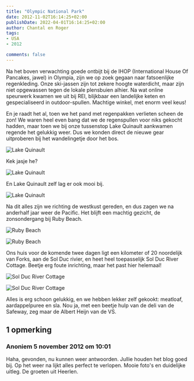 ```yaml
---
title: "Olympic National Park"
date: 2012-11-02T16:14:25+02:00
publishDate: 2022-04-01T16:14:25+02:00
author: Chantal en Roger
tags:
- USA
- 2012

comments: false
---
```


Na het boven verwachting goede ontbijt bij de IHOP (International House Of Pancakes, jawel) in Olympia, zijn we op zoek gegaan naar fatsoenlijke regenkleding. Onze ski-jassen zijn tot zekere hoogte waterdicht, maar zijn niet opgewassen tegen de lokale plensbuien alhier. Na wat online speurwerk kwamen we uit bij REI, blijkbaar een landelijke keten en gespecialiseerd in outdoor-spullen. Machtige winkel, met enorm veel keus!

En je raadt het al, toen we het pand met regenpakken verlieten scheen de zon! We waren heel even bang dat we de regenspullen voor niks gekocht hadden, maar toen we bij onze tussenstop Lake Quinault aankwamen regende het gelukkig weer. Dus we konden direct de nieuwe gear uitproberen bij het wandelingetje door het bos.

![Lake Quinault](./images/IMG_2004.JPG)

Kek jasje he?

![Lake Quinault](./images/IMG_2011.JPG)

En Lake Quinault zelf lag er ook mooi bij.

![Lake Quinault](./images/IMG_2038.JPG)

Na dit alles zijn we richting de westkust gereden, en dus zagen we na anderhalf jaar weer de Pacific. Het blijft een machtig gezicht, de zonsondergang bij Ruby Beach.

![Ruby Beach](./images/IMG_2076.JPG)

![Ruby Beach](./images/IMG_2094.JPG)

Ons huis voor de komende twee dagen ligt een kilometer of 20 noordelijk van Forks, aan de Sol Duc rivier, en heet heel toepasselijk Sol Duc River Cottage. Beetje erg foute inrichting, maar het past hier helemaal!

![Sol Duc River Cottage](./images/IMG_2099.JPG)

![Sol Duc River Cottage](./images/IMG_2100.JPG)

Alles is erg schoon gelukkig, en we hebben lekker zelf gekookt: meatloaf, aardappelpuree en sla. Nou ja, met een beetje hulp van de deli van de Safeway, zeg maar de Albert Heijn van de VS.

## 1 opmerking

### Anoniem 5 november 2012 om 10:01

Haha,
gevonden, nu kunnen weer antwoorden.
Jullie houden het blog goed bij. Op het weer na lijkt alles perfect te verlopen. Mooie foto's en duidelijke uitleg.
De groeten uit Heerlen.
